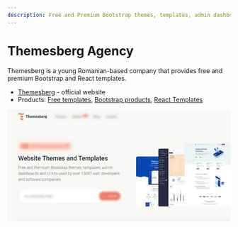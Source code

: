 ```yaml
---
description: Free and Premium Bootstrap themes, templates, admin dashboards.
---
```


# Themesberg Agency

Themesberg is a young Romanian-based company that provides free and premium Bootstrap and React templates.&#x20;

- [Themesberg](https://themesberg.com/) - official website
- Products: [Free templates](https://themesberg.com/templates/free), [Bootstrap products](https://themesberg.com/templates/bootstrap), [React Templates](https://themesberg.com/templates/react)

![AppSeed Partner - Themesberg ](../../../static/assets/docs-cover-themesberg.jpg)
